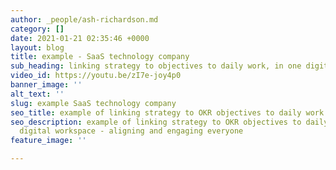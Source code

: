 ```yaml
---
author: _people/ash-richardson.md
category: []
date: 2021-01-21 02:35:46 +0000
layout: blog
title: example - SaaS technology company
sub_heading: linking strategy to objectives to daily work, in one digital workspace
video_id: https://youtu.be/zI7e-joy4p0
banner_image: ''
alt_text: ''
slug: example SaaS technology company
seo_title: example of linking strategy to OKR objectives to daily work
seo_description: example of linking strategy to OKR objectives to daily work, in one
  digital workspace - aligning and engaging everyone
feature_image: ''

---
```


